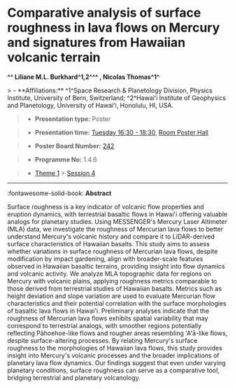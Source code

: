 # Comparative analysis of surface roughness in lava flows on Mercury and signatures from Hawaiian volcanic terrain

**^^ Liliane M.L. Burkhard^1,2^^^ , Nicolas Thomas^1^**

<!-- more -->> - **Affiliations:** ^1^Space Research & Planetology Division, Physics Institute, University of Bern, Switzerland; ^2^Hawaiʻi Institute of Geophysics and Planetology, University of Hawaiʻi, Honolulu, HI, USA.

> - **Presentation type:** Poster

> - **Presentation time:** [Tuesday 16:30 - 18:30](../sessions_comparison.md#__tabbed_2_6), [Room Poster Hall](../maps_venue.md#__tabbed_1_1)

> - **Poster Board Number:** [242](../map_poster_boards.md#tuesday)

> - **Programme No:** 1.4.6

> - [Theme 1](../theme1.md) > [Session 4](../sessions/session-1-4.md)

--- 

:fontawesome-solid-book: **Abstract**

Surface roughness is a key indicator of volcanic flow properties and eruption dynamics, with terrestrial basaltic flows in Hawai'i offering valuable analogs for planetary studies. Using MESSENGER's Mercury Laser Altimeter (MLA) data, we investigate the roughness of Mercurian lava flows to better understand Mercury's volcanic history and compare it to LiDAR-derived surface characteristics of Hawaiian basalts. This study aims to assess whether variations in surface roughness of Mercurian lava flows, despite modification by impact gardening, align with broader-scale features observed in Hawaiian basaltic terrains, providing insight into flow dynamics and volcanic activity. We analyze MLA topographic data for regions on Mercury with volcanic plains, applying roughness metrics comparable to those derived from terrestrial studies of Hawaiian basalts. Metrics such as height deviation and slope variation are used to evaluate Mercurian flow characteristics and their potential correlation with the surface morphologies of basaltic lava flows in Hawai'i. Preliminary analyses indicate that the roughness of Mercurian lava flows exhibits spatial variability that may correspond to terrestrial analogs, with smoother regions potentially reflecting Pāhoehoe-like flows and rougher areas resembling 'A'ā-like flows, despite surface-altering processes. By relating Mercury's surface roughness to the morphologies of Hawaiian lava flows, this study provides insight into Mercury's volcanic processes and the broader implications of planetary lava flow dynamics. Our findings suggest that even under varying planetary conditions, surface roughness can serve as a comparative tool, bridging terrestrial and planetary volcanology.

